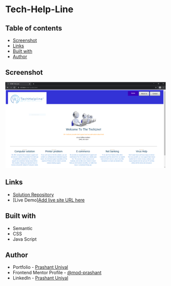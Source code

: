 # Tech-Help-Line
 
## Table of contents

- [Screenshot](#screenshot)
- [Links](#links)
- [Built with](#built-with)
- [Author](#author)

## Screenshot

![](./images/preveiw/desktop/index.PNG)

## Links

- [Solution Repository](https://github.com/mod-prashant/Blog-preview-card)
- [Live Demo][Add live site URL here](https://blog-preview-card-fawn-beta.vercel.app/)

## Built with

- Semantic
- CSS
- Java Script

## Author

- Portfolio - [Prashant Uniyal](https://resume8305.wordpress.com/)
- Frontend Mentor Profile - [@mod-prashant](https://www.frontendmentor.io/profile/mod-prashant)
- LinkedIn - [Prashant Uniyal](https://linkedin.com/in/prashant-uniyal-9ab235273/)

